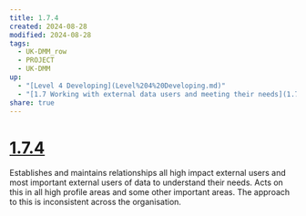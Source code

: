 ```yaml
---
title: 1.7.4
created: 2024-08-28
modified: 2024-08-28
tags:
  - UK-DMM_row
  - PROJECT
  - UK-DMM
up:
  - "[Level 4 Developing](Level%204%20Developing.md)"
  - "[1.7 Working with external data users and meeting their needs](1.7%20Working%20with%20external%20data%20users%20and%20meeting%20their%20needs.md)"
share: true
---
```

# [1.7.4](1.7.4.md)

Establishes and maintains relationships all high impact external users and most important external users of data to understand their needs. Acts on this in all high profile areas and some other important areas. The approach to this is inconsistent across the organisation.
